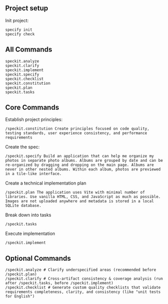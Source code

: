 ## Project setup

Init project:

```
specify init
specify check
```

## All Commands    

```
speckit.analyze
speckit.clarify
speckit.implement
speckit.specify
speckit.checklist
speckit.constitution
speckit.plan
speckit.tasks
```

## Core Commands

Establish project principles:

```
/speckit.constitution Create principles focused on code quality, testing standards, user experience consistency, and performance requirements
```

Create the spec:

```
/speckit.specify Build an application that can help me organize my photos in separate photo albums. Albums are grouped by date and can be re-organized by dragging and dropping on the main page. Albums are never in other nested albums. Within each album, photos are previewed in a tile-like interface.
```

Create a technical implementation plan

```
/speckit.plan The application uses Vite with minimal number of libraries. Use vanilla HTML, CSS, and JavaScript as much as possible. Images are not uploaded anywhere and metadata is stored in a local SQLite database.
```

Break down into tasks

```
/speckit.tasks
```

Execute implementation

```
/speckit.implement
```

## Optional Commands

```
/speckit.analyze # Clarify underspecified areas (recommended before /speckit.plan)
/speckit.clarify # Cross-artifact consistency & coverage analysis (run after /speckit.tasks, before /speckit.implement)
/speckit.checklist # Generate custom quality checklists that validate requirements completeness, clarity, and consistency (like "unit tests for English")
```